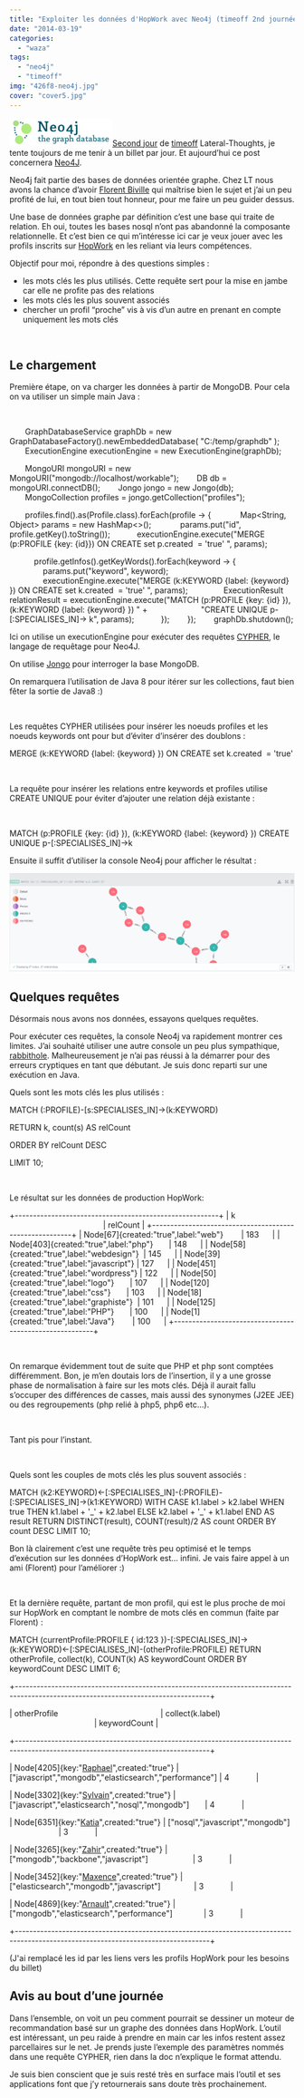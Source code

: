 ```yaml
---
title: "Exploiter les données d'HopWork avec Neo4j (timeoff 2nd journée)"
date: "2014-03-19"
categories: 
  - "waza"
tags: 
  - "neo4j"
  - "timeoff"
img: "426f8-neo4j.jpg"
cover: "cover5.jpg"
---
```


[![neo4j](/images/426f8-neo4j.jpg)](http://eventuallycoding.com/wp-content/uploads/2014/03/426f8-neo4j.jpg)[Second jour](http://www.eventuallycoding.com/index.php/ansible-timeoff-lt-1ere-journee/ "Ansible (timeoff LT 1ère journée)") de [timeoff](http://www.eventuallycoding.com/index.php/on-devrait-toujours-travailler-comme-ca-bis/ "On devrait toujours travailler comme ça (bis)") Lateral-Thoughts, je tente toujours de me tenir à un billet par jour. Et aujourd’hui ce post concernera [Neo4J](http://www.neo4j.org/).

Neo4j fait partie des bases de données orientée graphe. Chez LT nous avons la chance d’avoir [Florent Biville](https://twitter.com/fbiville) qui maîtrise bien le sujet et j’ai un peu profité de lui, en tout bien tout honneur, pour me faire un peu guider dessus.

Une base de données graphe par définition c’est une base qui traite de relation. Eh oui, toutes les bases nosql n’ont pas abandonné la composante relationnelle. Et c’est bien ce qui m’intéresse ici car je veux jouer avec les profils inscrits sur [HopWork](http://www.hopwork.com) en les reliant via leurs compétences.

Objectif pour moi, répondre à des questions simples :

- les mots clés les plus utilisés. Cette requête sert pour la mise en jambe car elle ne profite pas des relations
- les mots clés les plus souvent associés
- chercher un profil “proche” vis à vis d’un autre en prenant en compte uniquement les mots clés

 

## Le chargement

Première étape, on va charger les données à partir de MongoDB. Pour cela on va utiliser un simple main Java :

 

       GraphDatabaseService graphDb = new GraphDatabaseFactory().newEmbeddedDatabase( "C:/temp/graphdb" );
       ExecutionEngine executionEngine = new ExecutionEngine(graphDb);

       MongoURI mongoURI = new MongoURI("mongodb://localhost/workable");
       DB db = mongoURI.connectDB();
       Jongo jongo = new Jongo(db);
       MongoCollection profiles = jongo.getCollection("profiles");

       profiles.find().as(Profile.class).forEach(profile -> {
            Map<String, Object> params = new HashMap<>();
            params.put("id", profile.getKey().toString());
           executionEngine.execute("MERGE (p:PROFILE {key: {id}}) ON CREATE set p.created  = 'true' ", params);

           profile.getInfos().getKeyWords().forEach(keyword -> {
               params.put("keyword", keyword);
               executionEngine.execute("MERGE (k:KEYWORD {label: {keyword} }) ON CREATE set k.created  = 'true' ", params);
               ExecutionResult relationResult = executionEngine.execute("MATCH (p:PROFILE {key: {id} }), (k:KEYWORD {label: {keyword} }) " +
                       "CREATE UNIQUE p-\[:SPECIALISES\_IN\]-> k", params);
           });
       });
       graphDb.shutdown();

Ici on utilise un executionEngine pour exécuter des requêtes [CYPHER](http://www.neo4j.org/learn/cypher), le langage de requêtage pour Neo4J.

On utilise [Jongo](http://jongo.org/) pour interroger la base MongoDB.

On remarquera l’utilisation de Java 8 pour itérer sur les collections, faut bien fêter la sortie de Java8 :)

 

Les requêtes CYPHER utilisées pour insérer les noeuds profiles et les noeuds keywords ont pour but d’éviter d’insérer des doublons :

MERGE (k:KEYWORD {label: {keyword} }) ON CREATE set k.created  = 'true'

 

La requête pour insérer les relations entre keywords et profiles utilise CREATE UNIQUE pour éviter d’ajouter une relation déjà existante :

 

MATCH (p:PROFILE {key: {id} }), (k:KEYWORD {label: {keyword} })
CREATE UNIQUE p-\[:SPECIALISES\_IN\]->k

Ensuite il suffit d’utiliser la console Neo4j pour afficher le résultat :

[![graph](/images/638d7-graph.png)](http://eventuallycoding.com/wp-content/uploads/2014/03/638d7-graph.png)

## Quelques requêtes

Désormais nous avons nos données, essayons quelques requêtes.

Pour exécuter ces requêtes, la console Neo4j va rapidement montrer ces limites. J’ai souhaité utiliser une autre console un peu plus sympathique, [rabbithole](https://github.com/neo4j-contrib/rabbithole). Malheureusement je n’ai pas réussi à la démarrer pour des erreurs cryptiques en tant que débutant. Je suis donc reparti sur une exécution en Java.

Quels sont les mots clés les plus utilisés :

MATCH (:PROFILE)-\[s:SPECIALISES\_IN\]->(k:KEYWORD)

RETURN k, count(s) AS relCount

ORDER BY relCount DESC

LIMIT 10;

 

Le résultat sur les données de production HopWork:

+--------------------------------------------------------+
| k                                           | relCount |
+--------------------------------------------------------+
| Node\[67\]{created:"true",label:"web"}        | 183      |
| Node\[403\]{created:"true",label:"php"}       | 148      |
| Node\[58\]{created:"true",label:"webdesign"}  | 145      |
| Node\[39\]{created:"true",label:"javascript"} | 127      |
| Node\[451\]{created:"true",label:"wordpress"} | 122      |
| Node\[50\]{created:"true",label:"logo"}       | 107      |
| Node\[120\]{created:"true",label:"css"}       | 103      |
| Node\[18\]{created:"true",label:"graphiste"}  | 101      |
| Node\[125\]{created:"true",label:"PHP"}       | 100      |
| Node\[1\]{created:"true",label:"Java"}        | 100      |
+--------------------------------------------------------+

 

On remarque évidemment tout de suite que PHP et php sont comptées différemment. Bon, je m’en doutais lors de l’insertion, il y a une grosse phase de normalisation à faire sur les mots clés. Déjà il aurait fallu s’occuper des différences de casses, mais aussi des synonymes (J2EE JEE) ou des regroupements (php relié à php5, php6 etc…).

 

Tant pis pour l’instant.

 

Quels sont les couples de mots clés les plus souvent associés :

MATCH (k2:KEYWORD)<-\[:SPECIALISES\_IN\]-(:PROFILE)-\[:SPECIALISES\_IN\]->(k1:KEYWORD)
WITH CASE k1.label > k2.label
WHEN true THEN k1.label + '\_' + k2.label
ELSE k2.label + '\_' + k1.label
END AS result
RETURN DISTINCT(result), COUNT(result)/2 AS count
ORDER BY count DESC
LIMIT 10;

Bon là clairement c’est une requête très peu optimisé et le temps d’exécution sur les données d’HopWork est… infini. Je vais faire appel à un ami (Florent) pour l’améliorer :)

 

Et la dernière requête, partant de mon profil, qui est le plus proche de moi sur HopWork en comptant le nombre de mots clés en commun (faite par Florent) :

MATCH (currentProfile:PROFILE { id:123 })-\[:SPECIALISES\_IN\]->(k:KEYWORD)<-\[:SPECIALISES\_IN\]-(otherProfile:PROFILE)
RETURN otherProfile, collect(k), COUNT(k) AS keywordCount
ORDER BY keywordCount DESC LIMIT 6;

+-----------------------------------------------------------------------------------------------------------------------------------+

| otherProfile                                              | collect(k.label)                                       | keywordCount |

+-----------------------------------------------------------------------------------------------------------------------------------+

| Node\[4205\]{key:"[Raphael](http://www.hopwork.com/profile/529c7d944168100d169d8b40)",created:"true"} | \["javascript","mongodb","elasticsearch","performance"\] | 4            |

| Node\[3302\]{key:"[Sylvain](http://www.hopwork.com/profile/5103d8bed393273e34aefef8)",created:"true"} | \["javascript","elasticsearch","nosql","mongodb"\]       | 4            |

| Node\[6351\]{key:"[Katia](http://www.hopwork.com/profile/512c8545d393273e34af01bd)",created:"true"} | \["nosql","javascript","mongodb"\]                       | 3            |

| Node\[3265\]{key:"[Zahir](http://www.hopwork.com/profile/5241ac2e1e92c51c7c4919b7)",created:"true"} | \["mongodb","backbone","javascript"\]                    | 3            |

| Node\[3452\]{key:"[Maxence](http://www.hopwork.com/profile/526537bc4168100d169ce2e9)",created:"true"} | \["elasticsearch","mongodb","javascript"\]               | 3            |

| Node\[4869\]{key:"[Arnault](http://www.hopwork.com/profile/517989e92a07e9483ddedcdd)",created:"true"} | \["mongodb","elasticsearch","performance"\]              | 3            |

+-----------------------------------------------------------------------------------------------------------------------------------+

(J'ai remplacé les id par les liens vers les profils HopWork pour les besoins du billet)

## Avis au bout d’une journée

Dans l’ensemble, on voit un peu comment pourrait se dessiner un moteur de recommandation basé sur un graphe des données dans HopWork. L’outil est intéressant, un peu raide à prendre en main car les infos restent assez parcellaires sur le net. Je prends juste l’exemple des paramètres nommés dans une requête CYPHER, rien dans la doc n’explique le format attendu.

Je suis bien conscient que je suis resté très en surface mais l’outil et ses applications font que j’y retournerais sans doute très prochainement.
